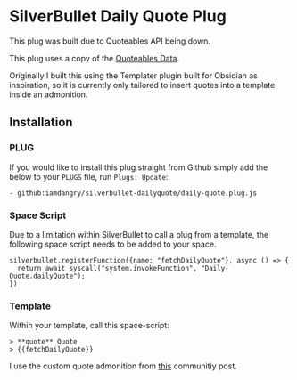 
# SilverBullet Daily Quote Plug

This plug was built due to Quoteables API being down.

This plug uses a copy of the [Quoteables Data](https://github.com/quotable-io/data).

Originally I built this using the Templater plugin built for Obsidian as inspiration, so it is currently only tailored to insert quotes into a template inside an admonition.

## Installation

### PLUG

If you would like to install this plug straight from Github simply add the below to your `PLUGS` file, run `Plugs: Update`:

```
- github:iamdangry/silverbullet-dailyquote/daily-quote.plug.js
```

### Space Script

Due to a limitation within SilverBullet to call a plug from a template, the following space script needs to be added to your space.

```space-script
silverbullet.registerFunction({name: "fetchDailyQuote"}, async () => {
  return await syscall("system.invokeFunction", "Daily-Quote.dailyQuote");
})
```

### Template

Within your template, call this space-script:

```
> **quote** Quote
> {{fetchDailyQuote}}
```

I use the custom quote admonition from [this](https://community.silverbullet.md/t/additional-admonition-types/281/3) communitiy post.
